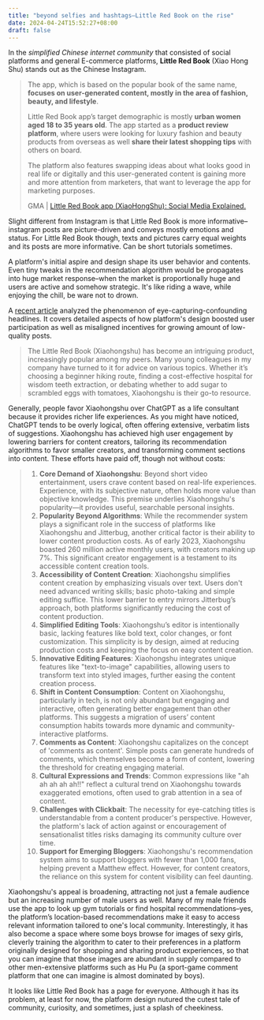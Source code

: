 ```yaml
---
title: "beyond selfies and hashtags–Little Red Book on the rise"
date: 2024-04-24T15:52:27+08:00
draft: false
---
```


In the *simplified Chinese internet community* that consisted of social platforms and general E-commerce platforms, **Little Red Book** (Xiao Hong Shu) stands out as the Chinese Instagram. 

> The app, which is based on the popular book of the same name, **focuses on user-generated content, mostly in the area of fashion, beauty, and lifestyle**.
>
> Little Red Book app’s target demographic is mostly **urban women aged 18 to 35 years old**. The app started as a **product review platform**, where users were looking for luxury fashion and beauty products from overseas as well **share their latest shopping tips** with others on board. 
>
> The platform also features swapping ideas about what looks good in real life or digitally and this user-generated content is gaining more and more attention from marketers, that want to leverage the app for marketing purposes.
>
> GMA | [Little Red Book app (XiaoHongShu): Social Media Explained.](https://marketingtochina.com/chinese-app-little-red-book/#:~:text=high%2Dend%20goods.-,What%20is%20Little%20Red%20Book%3F,fashion%2C%20beauty%2C%20and%20lifestyle.)

Slight different from Instagram is that Little Red Book is more informative–instagram posts are picture-driven and conveys mostly emotions and status. For Little Red Book though, texts and pictures carry equal weights and its posts are more informative. Can be short tutorials sometimes.

A platform's initial aspire and design shape its user behavior and contents. Even tiny tweaks in the recommendation algorithm would be propagates into huge market response–when the market is proportionally huge and users are active and somehow strategic. It's like riding a wave, while enjoying the chill, be ware not to drown.

A [recent article](https://mp.weixin.qq.com/s/KbI-b-VO-3tMNzJohYyS1Q) analyzed the phenomenon of eye-capturing-confounding headlines. It covers detailed aspects of how platform's design boosted user participation as well as misaligned incentives for growing amount of low-quality posts.

> The Little Red Book (Xiaohongshu) has become an intriguing product, increasingly popular among my peers. Many young colleagues in my company have turned to it for advice on various topics. Whether it’s choosing a beginner hiking route, finding a cost-effective hospital for wisdom teeth extraction, or debating whether to add sugar to scrambled eggs with tomatoes, Xiaohongshu is their go-to resource.

Generally, people favor Xiaohongshu over ChatGPT as a life consultant because it provides richer life experiences. As you might have noticed, ChatGPT tends to be overly logical, often offering extensive, verbatim lists of suggestions. Xiaohongshu has achieved high user engagement by lowering barriers for content creators, tailoring its recommendation algorithms to favor smaller creators, and transforming comment sections into content. These efforts have paid off, though not without costs:

> 1. **Core Demand of Xiaohongshu**: Beyond short video entertainment, users crave content based on real-life experiences. Experience, with its subjective nature, often holds more value than objective knowledge. This premise underlies Xiaohongshu's popularity—it provides useful, searchable personal insights.
> 2. **Popularity Beyond Algorithms**: While the recommender system plays a significant role in the success of platforms like Xiaohongshu and Jitterbug, another critical factor is their ability to lower content production costs. As of early 2023, Xiaohongshu boasted 260 million active monthly users, with creators making up 7%. This significant creator engagement is a testament to its accessible content creation tools.
> 3. **Accessibility of Content Creation**: Xiaohongshu simplifies content creation by emphasizing visuals over text. Users don't need advanced writing skills; basic photo-taking and simple editing suffice. This lower barrier to entry mirrors Jitterbug’s approach, both platforms significantly reducing the cost of content production.
> 4. **Simplified Editing Tools**: Xiaohongshu’s editor is intentionally basic, lacking features like bold text, color changes, or font customization. This simplicity is by design, aimed at reducing production costs and keeping the focus on easy content creation.
> 5. **Innovative Editing Features**: Xiaohongshu integrates unique features like "text-to-image" capabilities, allowing users to transform text into styled images, further easing the content creation process.
> 6. **Shift in Content Consumption**: Content on Xiaohongshu, particularly in tech, is not only abundant but engaging and interactive, often generating better engagement than other platforms. This suggests a migration of users’ content consumption habits towards more dynamic and community-interactive platforms.
> 7. **Comments as Content**: Xiaohongshu capitalizes on the concept of 'comments as content'. Simple posts can generate hundreds of comments, which themselves become a form of content, lowering the threshold for creating engaging material.
> 8. **Cultural Expressions and Trends**: Common expressions like "ah ah ah ah ah!!" reflect a cultural trend on Xiaohongshu towards exaggerated emotions, often used to grab attention in a sea of content.
> 9. **Challenges with Clickbait**: The necessity for eye-catching titles is understandable from a content producer's perspective. However, the platform's lack of action against or encouragement of sensationalist titles risks damaging its community culture over time.
> 10. **Support for Emerging Bloggers**: Xiaohongshu's recommendation system aims to support bloggers with fewer than 1,000 fans, helping prevent a Matthew effect. However, for content creators, the reliance on this system for content visibility can feel daunting.

Xiaohongshu's appeal is broadening, attracting not just a female audience but an increasing number of male users as well. Many of my male friends use the app to look up gym tutorials or find hospital recommendations–yes, the platform’s location-based recommendations make it easy to access relevant information tailored to one's local community. Interestingly, it has also become a space where some boys browse for images of sexy girls, cleverly training the algorithm to cater to their preferences in a platform originally designed for shopping and sharing product experiences, so that you can imagine that those images are abundant in supply compared to other men-extensive platforms such as Hu Pu (a sport-game comment platform that one can imagine is almost dominated by boys).

It looks like Little Red Book has a page for everyone. Although it has its problem, at least for now, the platform design nutured the cutest tale of community, curiosity, and sometimes, just a splash of cheekiness.

